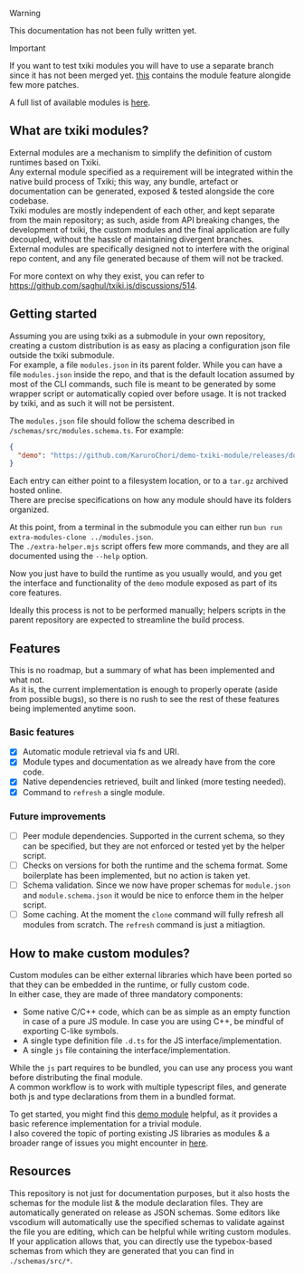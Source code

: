 > [!WARNING]  
> This documentation has not been fully written yet.

> [!IMPORTANT]  
> If you want to test txiki modules you will have to use a separate branch since it has not been merged yet.
> [this](https://github.com/KaruroChori/txiki.js/tree/stable-gluegunfw) contains the module feature alongide few more patches.

A full list of available modules is [here](./docs/modules.md).

## What are txiki modules?

External modules are a mechanism to simplify the definition of custom runtimes based on Txiki.  
Any external module specified as a requirement will be integrated within the native build process of Txiki; this way, any bundle, artefact or documentation can be generated, exposed & tested alongside the core codebase.  
Txiki modules are mostly independent of each other, and kept separate from the main repository; as such, aside from API breaking changes, the development of txiki, the custom modules and the final application are fully decoupled, without the hassle of maintaining divergent branches.  
External modules are specifically designed not to interfere with the original repo content, and any file generated because of them will not be tracked.

For more context on why they exist, you can refer to https://github.com/saghul/txiki.js/discussions/514.

## Getting started

Assuming you are using txiki as a submodule in your own repository, creating a custom distribution is as easy as placing a configuration json file outside the txiki submodule.  
For example, a file `modules.json` in its parent folder. While you can have a file `modules.json` inside the repo, and that is the default location assumed by most of the CLI commands, such file is meant to be generated by some wrapper script or automatically copied over before usage. It is not tracked by txiki, and as such it will not be persistent.

The `modules.json` file should follow the schema described in `/schemas/src/modules.schema.ts`. For example:

```json
{
  "demo": "https://github.com/KaruroChori/demo-txiki-module/releases/download/v2.1.0/module.tar.gz"
}
```

Each entry can either point to a filesystem location, or to a `tar.gz` archived hosted online.  
There are precise specifications on how any module should have its folders organized.

At this point, from a terminal in the submodule you can either run `bun run extra-modules-clone ../modules.json`.  
The `./extra-helper.mjs` script offers few more commands, and they are all documented using the `--help` option.

Now you just have to build the runtime as you usually would, and you get the interface and functionality of the `demo` module exposed as part of its core features.

Ideally this process is not to be performed manually; helpers scripts in the parent repository are expected to streamline the build process.

## Features

This is no roadmap, but a summary of what has been implemented and what not.  
As it is, the current implementation is enough to properly operate (aside from possible bugs), so there is no rush to see the rest of these features being implemented anytime soon.

### Basic features

- [x] Automatic module retrieval via fs and URI.
- [x] Module types and documentation as we already have from the core code.
- [x] Native dependencies retrieved, built and linked (more testing needed).
- [x] Command to `refresh` a single module.

### Future improvements

- [ ] Peer module dependencies. Supported in the current schema, so they can be specified, but they are not enforced or tested yet by the helper script.
- [ ] Checks on versions for both the runtime and the schema format. Some boilerplate has been implemented, but no action is taken yet.
- [ ] Schema validation. Since we now have proper schemas for `module.json` and `module.schema.json` it would be nice to enforce them in the helper script.
- [ ] Some caching. At the moment the `clone` command will fully refresh all modules from scratch. The `refresh` command is just a mitiagtion.

## How to make custom modules?

Custom modules can be either external libraries which have been ported so that they can be embedded in the runtime, or fully custom code.  
In either case, they are made of three mandatory components:

- Some native C/C++ code, which can be as simple as an empty function in case of a pure JS module. In case you are using C++, be mindful of exporting C-like symbols.
- A single type definition file `.d.ts` for the JS interface/implementation.
- A single `js` file containing the interface/implementation.

While the `js` part requires to be bundled, you can use any process you want before distributing the final module.  
A common workflow is to work with multiple typescript files, and generate both js and type declarations from them in a bundled format.

To get started, you might find this [demo module](https://github.com/KaruroChori/demo-txiki-module) helpful, as it provides a basic reference implementation for a trivial module.  
I also covered the topic of porting existing JS libraries as modules & a broader range of issues you might encounter in [here](./docs/how-to-port.md).

## Resources

This repository is not just for documentation purposes, but it also hosts the schemas for the module list & the module declaration files. They are automatically generated on release as JSON schemas. Some editors like vscodium will automatically use the specified schemas to validate against the file you are editing, which can be helpful while writing custom modules.  
If your application allows that, you can directly use the typebox-based schemas from which they are generated that you can find in `./schemas/src/*`.
